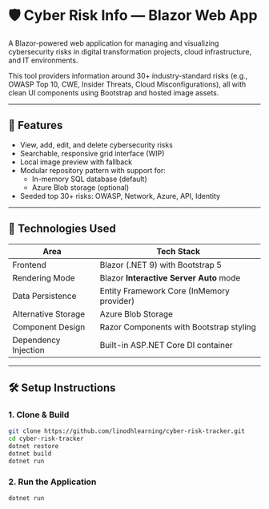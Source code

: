 # 🛡️ Cyber Risk Info — Blazor Web App

A Blazor-powered web application for managing and visualizing cybersecurity risks in digital transformation projects, cloud infrastructure, and IT environments.

This tool providers information around 30+ industry-standard risks (e.g., OWASP Top 10, CWE, Insider Threats, Cloud Misconfigurations), all with clean UI components using Bootstrap and hosted image assets.

---

## 🚀 Features

- View, add, edit, and delete cybersecurity risks
- Searchable, responsive grid interface (WIP)
- Local image preview with fallback
- Modular repository pattern with support for:
  - In-memory SQL database (default)
  - Azure Blob storage (optional)
- Seeded top 30+ risks: OWASP, Network, Azure, API, Identity

---

## 🧰 Technologies Used

| Area                  | Tech Stack                                |
|-----------------------|--------------------------------------------|
| Frontend              | Blazor (.NET 9) with Bootstrap 5           |
| Rendering Mode        | Blazor **Interactive Server Auto** mode    |
| Data Persistence      | Entity Framework Core (InMemory provider)  |
| Alternative Storage   | Azure Blob Storage                         |
| Component Design      | Razor Components with Bootstrap styling    |
| Dependency Injection  | Built-in ASP.NET Core DI container         |

---

## 🛠️ Setup Instructions

### 1. Clone & Build 
```bash
git clone https://github.com/linodhlearning/cyber-risk-tracker.git
cd cyber-risk-tracker
dotnet restore
dotnet build
dotnet run
```
### 2.   Run the Application
```bash
dotnet run
```
